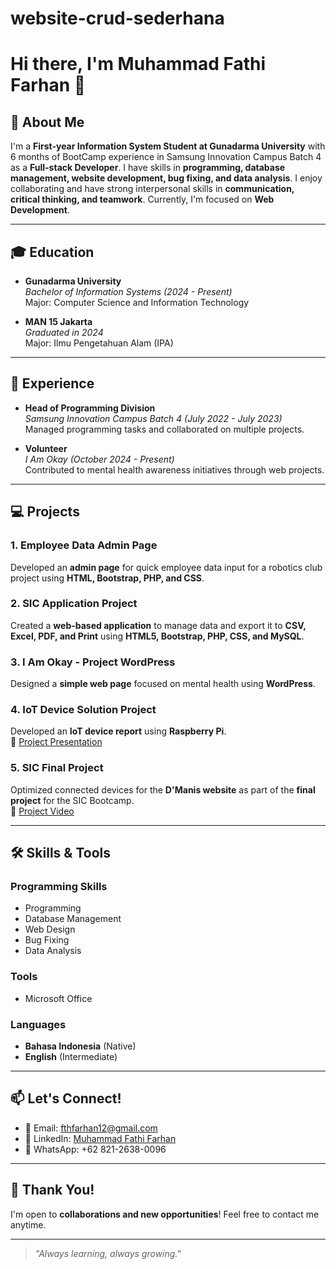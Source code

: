 # website-crud-sederhana

# Hi there, I'm Muhammad Fathi Farhan 👋

## 🚀 About Me
I'm a **First-year Information System Student at Gunadarma University** with 6 months of BootCamp experience in Samsung Innovation Campus Batch 4 as a **Full-stack Developer**. I have skills in **programming, database management, website development, bug fixing, and data analysis**. I enjoy collaborating and have strong interpersonal skills in **communication, critical thinking, and teamwork**. Currently, I'm focused on **Web Development**.

---

## 🎓 Education
- **Gunadarma University**  
  *Bachelor of Information Systems (2024 - Present)*  
  Major: Computer Science and Information Technology

- **MAN 15 Jakarta**  
  *Graduated in 2024*  
  Major: Ilmu Pengetahuan Alam (IPA)

---

## 💼 Experience
- **Head of Programming Division**  
  *Samsung Innovation Campus Batch 4 (July 2022 - July 2023)*  
  Managed programming tasks and collaborated on multiple projects.

- **Volunteer**  
  *I Am Okay (October 2024 - Present)*  
  Contributed to mental health awareness initiatives through web projects.

---

## 💻 Projects
### 1. Employee Data Admin Page
Developed an **admin page** for quick employee data input for a robotics club project using **HTML, Bootstrap, PHP, and CSS**.

### 2. SIC Application Project
Created a **web-based application** to manage data and export it to **CSV, Excel, PDF, and Print** using **HTML5, Bootstrap, PHP, CSS, and MySQL**.

### 3. I Am Okay - Project WordPress
Designed a **simple web page** focused on mental health using **WordPress**.

### 4. IoT Device Solution Project
Developed an **IoT device report** using **Raspberry Pi**.  
📄 [Project Presentation](https://bit.ly/SIC_PPTProject)

### 5. SIC Final Project
Optimized connected devices for the **D'Manis website** as part of the **final project** for the SIC Bootcamp.  
🎥 [Project Video](https://bit.ly/SIC-FinalProjectVideo)

---

## 🛠️ Skills & Tools
### Programming Skills
- Programming
- Database Management
- Web Design
- Bug Fixing
- Data Analysis

### Tools
- Microsoft Office

### Languages
- **Bahasa Indonesia** (Native)
- **English** (Intermediate)

---

## 📫 Let's Connect!
- 📧 Email: [fthfarhan12@gmail.com](mailto:fthfarhan12@gmail.com)
- 💼 LinkedIn: [Muhammad Fathi Farhan](https://www.linkedin.com/in/muhammad-fathi-farhan-a136b628b)
- 📱 WhatsApp: +62 821-2638-0096

---

## 💬 Thank You!
I'm open to **collaborations and new opportunities**! Feel free to contact me anytime.

---

> _"Always learning, always growing."_
